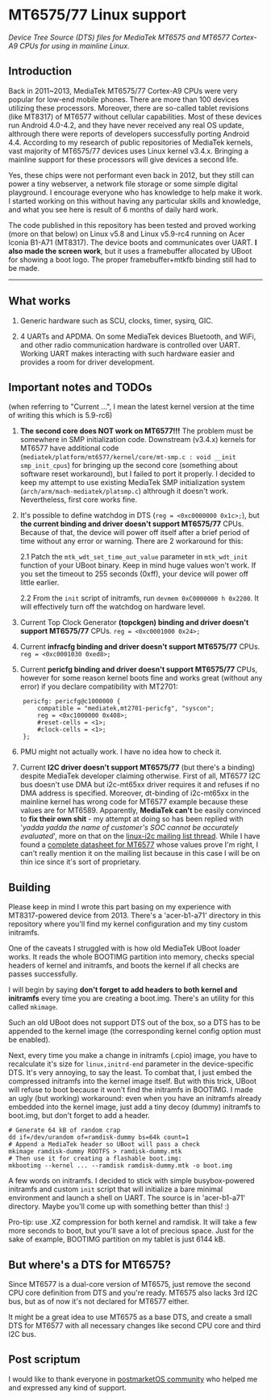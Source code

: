 # MT6575/77 Linux support
*Device Tree Source (DTS) files for MediaTek MT6575 and MT6577 Cortex-A9 CPUs for using in mainline Linux.*

## Introduction

Back in 2011~2013, MediaTek MT6575/77 Cortex-A9 CPUs were very popular for low-end mobile phones. There are more than 100 devices utilizing these processors. Moreover, there are so-called tablet revisions (like MT8317) of MT6577 without cellular capabilities. Most of these devices run Android 4.0-4.2, and they have never received any real OS update, althrough there were reports of developers successfully porting Android 4.4. According to my research of public repositories of MediaTek kernels, vast majority of MT6575/77 devices uses Linux kernel v3.4.x. Bringing a mainline support for these processors will give devices a second life.

Yes, these chips were not performant even back in 2012, but they still can power a tiny webserver, a network file storage or some simple digital playground. I encourage everyone who has knowledge to help make it work. I started working on this without having any particular skills and knowledge, and what you see here is result of 6 months of daily hard work.

The code published in this repository has been tested and proved working (more on that below) on Linux v5.8 and Linux v5.9-rc4 running on Acer Iconia B1-A71 (MT8317). The device boots and communicates over UART. **I also made the screen work**, but it uses a framebuffer allocated by UBoot for showing a boot logo. The proper framebuffer+mtkfb binding still had to be made.

---

## What works

1. Generic hardware such as SCU, clocks, timer, sysirq, GIC.

2. 4 UARTs and APDMA. On some MediaTek devices Bluetooth, and WiFi, and other radio communication hardware is controlled over UART. Working UART makes interacting with such hardware easier and provides a room for driver development.

## Important notes and TODOs

(when referring to "Current ...", I mean the latest kernel version at the time of writing this which is 5.9-rc6)

1. **The second core does NOT work on MT6577!!!** The problem must be somewhere in SMP initialization code. Downstream (v3.4.x) kernels for MT6577 have additional code (`mediatek/platform/mt6577/kernel/core/mt-smp.c : void __init smp_init_cpus`) for bringing up the second core (something about software reset workaround), but I failed to port it properly. I decided to keep my attempt to use existing MediaTek SMP initialization system (`arch/arm/mach-mediatek/platsmp.c`) althrough it doesn't work. Nevertheless, first core works fine.

2. It's possible to define watchdog in DTS (`reg = <0xc0000000 0x1c>;`), but **the current binding and driver doesn't support MT6575/77** CPUs. Because of that, the device will power off itself after a brief period of time without any error or warning. There are 2 workaround for this:

    2.1 Patch the `mtk_wdt_set_time_out_value` parameter in `mtk_wdt_init` function of your UBoot binary. Keep in mind huge values won't work. If you set the timeout to 255 seconds (0xff), your device will power off little earlier.
    
    2.2 From the `init` script of initramfs, run `devmem 0xC0000000 h 0x2200`. It will effectively turn off the watchdog on hardware level.

3. Current Top Clock Generator **(topckgen) binding and driver doesn't support MT6575/77** CPUs. `reg = <0xc0001000 0x24>;`

4. Current **infracfg binding and driver doesn't support MT6575/77** CPUs. `reg = <0xc0001030 0xed8>;`

5. Current **pericfg binding and driver doesn't support MT6575/77** CPUs, however for some reason kernel boots fine and works great (without any error) if you declare compatibility with MT2701:
```
    pericfg: pericfg@c1000000 {
        compatible = "mediatek,mt2701-pericfg", "syscon";
        reg = <0xc1000000 0x408>;
        #reset-cells = <1>;
        #clock-cells = <1>;
    };
```

6. PMU might not actually work. I have no idea how to check it.

7. Current **I2C driver doesn't support MT6575/77** (but there's a binding) despite MediaTek developer claiming otherwise. First of all, MT6577 I2C bus doesn't use DMA but i2c-mt65xx driver requires it and refuses if no DMA address is specified. Moreover, dt-binding of i2c-mt65xx in the mainline kernel has wrong code for MT6577 example because these values are for MT6589. Apparently, **MediaTek can't** be easily convinced to **fix their own shit** - my attempt at doing so has been replied with '*yadda yadda the name of customer's SOC cannot be accurately evaluated*', more on that on the [linux-i2c mailing list thread](https://marc.info/?l=devicetree&m=159924835523023&w=2). While I have found a [complete datasheet for MT6577](https://cloudflare-ipfs.com/ipfs/QmbpV1joshytPbSGGARwB2pAKjTxfNpWmRB3DJnAXLsq5U) whose values prove I'm right, I can't really mention it on the mailing list because in this case I will be on thin ice since it's sort of proprietary.

## Building

Please keep in mind I wrote this part basing on my experience with MT8317-powered device from 2013. There's a 'acer-b1-a71' directory in this repository where you'll find my kernel configuration and my tiny custom initramfs.

One of the caveats I struggled with is how old MediaTek UBoot loader works. It reads the whole BOOTIMG partition into memory, checks special headers of kernel and initramfs, and boots the kernel if all checks are passes successfully.

I will begin by saying **don't forget to add headers to both kernel and initramfs** every time you are creating a boot.img. There's an utility for this called `mkimage`.

Such an old UBoot does not support DTS out of the box, so a DTS has to be appended to the kernel image (the corresponding kernel config option must be enabled).

Next, every time you make a change in initramfs (.cpio) image, you have to recalculate it's size for `linux,initrd-end` parameter in the device-specific DTS. It's very annoying, to say the least. To combat that, I just embed the compressed initramfs into the kernel image itself. But with this trick, UBoot will refuse to boot because it won't find the initramfs in BOOTIMG. I made an ugly (but working) workaround: even when you have an initramfs already embedded into the kernel image, just add a tiny decoy (dummy) initramfs to boot.img, but don't forget to add a header.

```
# Generate 64 kB of random crap
dd if=/dev/urandom of=ramdisk-dummy bs=64k count=1
# Append a MediaTek header so UBoot will pass a check
mkimage ramdisk-dummy ROOTFS > ramdisk-dummy.mtk 
# Then use it for creating a flashable boot.img:
mkbootimg --kernel ... --ramdisk ramdisk-dummy.mtk -o boot.img
```

A few words on initramfs. I decided to stick with simple busybox-powered initramfs and custom `init` script that will initialize a bare minimal environment and launch a shell on UART. The source is in 'acer-b1-a71' directory. Maybe you'll come up with something better than this! :)

Pro-tip: use .XZ compression for both kernel and ramdisk. It will take a few more seconds to boot, but you'll save a lot of precious space. Just for the sake of example, BOOTIMG partition on my tablet is just 6144 kB.

## But where's a DTS for MT6575?

Since MT6577 is a dual-core version of MT6575, just remove the second CPU core definition from DTS and you're ready. MT6575 also lacks 3rd I2C bus, but as of now it's not declared for MT6577 either.

It might be a great idea to use MT6575 as a base DTS, and create a small DTS for MT6577 with all necessary changes like second CPU core and third I2C bus.

## Post scriptum

I would like to thank everyone in [postmarketOS community](https://wiki.postmarketos.org/wiki/Category:Community) who helped me and expressed any kind of support.
